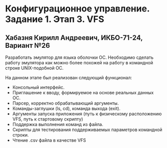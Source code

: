 # Конфигурационное управление. Задание 1. Этап 3. VFS
## Хабазня Кирилл Андреевич, ИКБО-71-24, Вариант №26

Разработать эмулятор для языка оболочки ОС. Необходимо сделать работу эмулятора как можно более похожей на работу в командной строке UNIX-подобной ОС.

На данном этапе был реализован следующий функционал:
- Консольный интерфейс.
- Приглашение к вводу, формируемое на основе реальных данных ОС.
- Парсер, корректно обрабатывающий аргументы.
- Команды-заглушки (ls, cd), команда выхода (exit).
- Аргументы запуска приложения (путь к физическому расположению VFS, путь к стартовому скрипту)
- Поддержка выполнения команд из файла.
- Скрипты для тестирования поддерживаемых параметров командной строки.
- Чтение .csv файла в качестве VFS